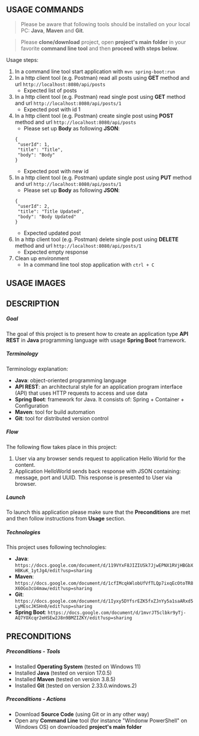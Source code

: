 USAGE COMMANDS
--------------

> Please be aware that following tools should be installed on your local PC: **Java**, **Maven** and **Git**. 

> Please **clone/download** project, open **project's main folder** in your favorite **command line tool** and then **proceed with steps below**. 

Usage steps:
1. In a command line tool start application with `mvn spring-boot:run`
1. In a http client tool (e.g. Postman) read all posts using **GET** method and url `http://localhost:8080/api/posts`
   * Expected list of posts
1. In a http client tool (e.g. Postman) read single post using **GET** method and url `http://localhost:8080/api/posts/1`
   * Expected post with id 1
1. In a http client tool (e.g. Postman) create single post using **POST** method and url `http://localhost:8080/api/posts`
   * Please set up **Body** as following **JSON**:
   ```
   {
    "userId": 1,
    "title": "Title",
    "body": "Body"
   }
   ```
   * Expected post with new id
1. In a http client tool (e.g. Postman) update single post using **PUT** method and url `http://localhost:8080/api/posts/1`
   * Please set up **Body** as following **JSON**:
   ```
   {
    "userId": 2,
    "title": "Title Updated",
    "body": "Body Updated"
   }
   ```
   * Expected updated post
1. In a http client tool (e.g. Postman) delete single post using **DELETE** method and url `http://localhost:8080/api/posts/1`
   * Expected empty response
1. Clean up environment 
     * In a command line tool stop application with `ctrl + C`


USAGE IMAGES
------------


DESCRIPTION
-----------

##### Goal
The goal of this project is to present how to create an application type **API REST** in **Java** programming language with usage **Spring Boot** framework.

##### Terminology
Terminology explanation:
* **Java**: object-oriented programming language
* **API REST**: an architectural style for an application program interface (API) that uses HTTP requests to access and use data
* **Spring Boot**: framework for Java. It consists of: Spring + Container + Configuration
* **Maven**: tool for build automation
* **Git**: tool for distributed version control

##### Flow
The following flow takes place in this project:
1. User via any browser sends request to application Hello World for the content.
1. Application HelloWorld sends back response with JSON containing: message, port and UUID. This response is presented to User via browser.

##### Launch
To launch this application please make sure that the **Preconditions** are met and then follow instructions from **Usage** section.

##### Technologies
This project uses following technologies:
* **Java**: `https://docs.google.com/document/d/119VYxF8JIZIUSk7JjwEPNX1RVjHBGbXHBKuK_1ytJg4/edit?usp=sharing`
* **Maven**: `https://docs.google.com/document/d/1cfIMcqkWlobUfVfTLQp7ixqEcOtoTR8X6OGo3cU4maw/edit?usp=sharing`
* **Git**: `https://docs.google.com/document/d/1Iyxy5DYfsrEZK5fxZJnYy5a1saARxd5LyMEscJKSHn0/edit?usp=sharing`
* **Spring Boot**: `https://docs.google.com/document/d/1mvrJT5clbkr9yTj-AQ7YOXcqr2eHSEw2J8n9BMZIZKY/edit?usp=sharing`


PRECONDITIONS
-------------

##### Preconditions - Tools
* Installed **Operating System** (tested on Windows 11)
* Installed **Java** (tested on version 17.0.5)
* Installed **Maven** (tested on version 3.8.5)
* Installed **Git** (tested on version 2.33.0.windows.2)


##### Preconditions - Actions
* Download **Source Code** (using Git or in any other way) 
* Open any **Command Line** tool (for instance "Windonw PowerShell" on Windows OS) on downloaded **project's main folder**